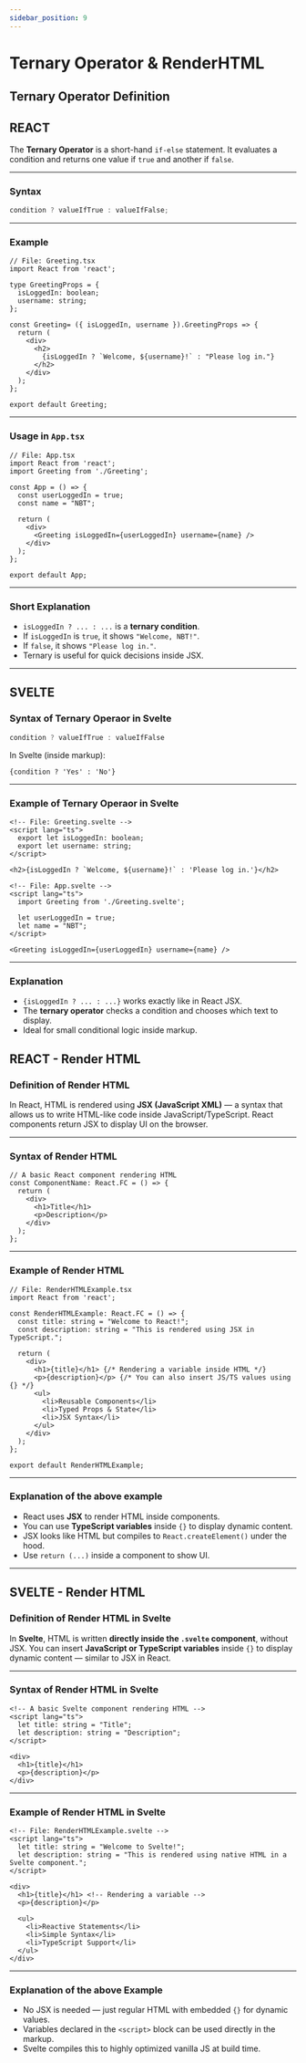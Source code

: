 ```yaml
---
sidebar_position: 9
---
```

# Ternary Operator & RenderHTML

## Ternary Operator Definition

## **REACT**

The **Ternary Operator** is a short-hand `if-else` statement.
It evaluates a condition and returns one value if `true` and another if `false`.

---

### Syntax

```ts
condition ? valueIfTrue : valueIfFalse;
```

---

### Example

```tsx
// File: Greeting.tsx
import React from 'react';

type GreetingProps = {
  isLoggedIn: boolean;
  username: string;
};

const Greeting= ({ isLoggedIn, username }).GreetingProps => {
  return (
    <div>
      <h2>
        {isLoggedIn ? `Welcome, ${username}!` : "Please log in."}
      </h2>
    </div>
  );
};

export default Greeting;
```

---

### Usage in `App.tsx`

```tsx
// File: App.tsx
import React from 'react';
import Greeting from './Greeting';

const App = () => {
  const userLoggedIn = true;
  const name = "NBT";

  return (
    <div>
      <Greeting isLoggedIn={userLoggedIn} username={name} />
    </div>
  );
};

export default App;
```

---

### Short Explanation

* `isLoggedIn ? ... : ...` is a **ternary condition**.
* If `isLoggedIn` is `true`, it shows `"Welcome, NBT!"`.
* If `false`, it shows `"Please log in."`.
* Ternary is useful for quick decisions inside JSX.

---

## **SVELTE**

### Syntax of Ternary Operaor in Svelte

```ts
condition ? valueIfTrue : valueIfFalse
```

In Svelte (inside markup):

```svelte
{condition ? 'Yes' : 'No'}
```

---

### Example of Ternary Operaor in Svelte

```svelte
<!-- File: Greeting.svelte -->
<script lang="ts">
  export let isLoggedIn: boolean;
  export let username: string;
</script>

<h2>{isLoggedIn ? `Welcome, ${username}!` : 'Please log in.'}</h2>
```

```svelte
<!-- File: App.svelte -->
<script lang="ts">
  import Greeting from './Greeting.svelte';

  let userLoggedIn = true;
  let name = "NBT";
</script>

<Greeting isLoggedIn={userLoggedIn} username={name} />
```

---

### Explanation

* `{isLoggedIn ? ... : ...}` works exactly like in React JSX.
* The **ternary operator** checks a condition and chooses which text to display.
* Ideal for small conditional logic inside markup.

## **REACT** - Render HTML

### Definition of Render HTML

In React, HTML is rendered using **JSX (JavaScript XML)** — a syntax that allows us to write
HTML-like code inside JavaScript/TypeScript.
React components return JSX to display UI on the browser.

---

### Syntax of Render HTML

```tsx
// A basic React component rendering HTML
const ComponentName: React.FC = () => {
  return (
    <div>
      <h1>Title</h1>
      <p>Description</p>
    </div>
  );
};
```

---

### Example of Render HTML

```tsx
// File: RenderHTMLExample.tsx
import React from 'react';

const RenderHTMLExample: React.FC = () => {
  const title: string = "Welcome to React!";
  const description: string = "This is rendered using JSX in TypeScript.";

  return (
    <div>
      <h1>{title}</h1> {/* Rendering a variable inside HTML */}
      <p>{description}</p> {/* You can also insert JS/TS values using {} */}
      <ul>
        <li>Reusable Components</li>
        <li>Typed Props & State</li>
        <li>JSX Syntax</li>
      </ul>
    </div>
  );
};

export default RenderHTMLExample;
```

---

### Explanation of the above example

* React uses **JSX** to render HTML inside components.
* You can use **TypeScript variables** inside `{}` to display dynamic content.
* JSX looks like HTML but compiles to `React.createElement()` under the hood.
* Use `return (...)` inside a component to show UI.

---

## **SVELTE - Render HTML**

### Definition of Render HTML in Svelte

In **Svelte**, HTML is written **directly inside the `.svelte` component**, without JSX.
You can insert **JavaScript or TypeScript variables** inside `{}` to display dynamic content —
similar to JSX in React.

---

### Syntax of Render HTML in Svelte

```svelte
<!-- A basic Svelte component rendering HTML -->
<script lang="ts">
  let title: string = "Title";
  let description: string = "Description";
</script>

<div>
  <h1>{title}</h1>
  <p>{description}</p>
</div>
```

---

### Example of Render HTML in Svelte

```svelte
<!-- File: RenderHTMLExample.svelte -->
<script lang="ts">
  let title: string = "Welcome to Svelte!";
  let description: string = "This is rendered using native HTML in a Svelte component.";
</script>

<div>
  <h1>{title}</h1> <!-- Rendering a variable -->
  <p>{description}</p>

  <ul>
    <li>Reactive Statements</li>
    <li>Simple Syntax</li>
    <li>TypeScript Support</li>
  </ul>
</div>
```

---

### Explanation of the above Example

* No JSX is needed — just regular HTML with embedded `{}` for dynamic values.
* Variables declared in the `<script>` block can be used directly in the markup.
* Svelte compiles this to highly optimized vanilla JS at build time.
